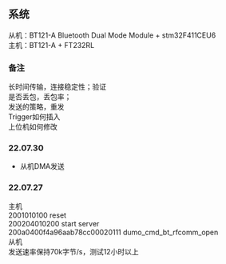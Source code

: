 ## 系统  
从机：BT121-A Bluetooth Dual Mode Module + stm32F411CEU6  
主机：BT121-A + FT232RL  

### 备注
长时间传输，连接稳定性；验证  
是否丢包，丢包率；  
发送的策略，重发  
Trigger如何插入  
上位机如何修改  


### 22.07.30
- 从机DMA发送

### 22.07.27  
主机  
2001010100  reset  
200204010200  start server  
200a0400f4a96aab78cc00020111  dumo_cmd_bt_rfcomm_open  
从机  
发送速率保持70k字节/s，测试12小时以上  

